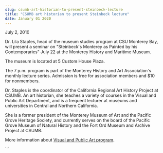 ```yaml
---
slug: csumb-art-historian-to-present-steinbeck-lecture
title: "CSUMB art historian to present Steinbeck lecture"
date: January 01 2020
---
```


 
<p>July 2, 2010</p>
<p>
  Dr. Lila Staples, head of the museum studies program at CSU Monterey Bay, will
  present a seminar on "Steinbeck's Monterey as Painted by his Contemporaries"
  July 22 at the Monterey History and Maritime Museum.
</p>
<p>The museum is located at 5 Custom House Plaza.</p>
<p>
  The 7 p.m. program is part of the Monterey History and Art Association's
  monthly lecture series. Admission is free for association members and $10 for
  nonmembers.
</p>
<p>
  Dr. Staples is the coordinator of the California Regional Art History Project
  at CSUMB. An art historian, she teaches a variety of courses in the Visual and
  Public Art Department, and is a frequent lecturer at museums and universities
  in Central and Northern California.
</p>
<p>
  She is a former president of the Monterey Museum of Art and the Pacific Grove
  Heritage Society, and currently serves on the board of the Pacific Grove
  Museum of Natural History and the Fort Ord Museum and Archive Project at
  CSUMB.
</p>
<p>
  More information about
  <a href="https://csumb.edu/vpa">Visual and Public Art program</a>.
</p>
```
